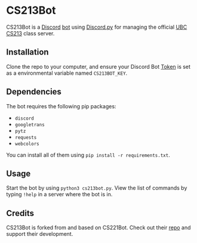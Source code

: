 # CS213Bot

CS213Bot is a [Discord](https://discord.com/) [bot](https://discord.com/developers/docs/intro) using [Discord.py](https://discordpy.readthedocs.io/en/latest/) for managing the official [UBC CS213](https://www.ubc.ca/) class server.

## Installation

Clone the repo to your computer, and ensure your Discord Bot [Token](https://discord.com/developers/docs/intro) is set as a environmental variable named `CS213BOT_KEY`.

## Dependencies

The bot requires the following pip packages: 
- `discord` 
- `googletrans`
- `pytz`
- `requests`
- `webcolors`

You can install all of them using `pip install -r requirements.txt`.

## Usage

Start the bot by using `python3 cs213bot.py`. 
View the list of commands by typing `!help` in a server where the bot is in.

## Credits

CS213Bot is forked from and based on CS221Bot. Check out their [repo](https://github.com/Person314159/cs221bot) and support their development.
